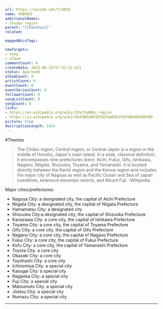 ```yaml
---
url: https://vocadb.net/T/9059
name: 中部地方
additionalNames: 
- Chuubu region
parent: "[[honshuu]]"
related:

mappedNicoTags:

newTargets:
- song
- album
commentCount: 0
createDate: 2022-08-15T17:42:22.623
status: Approved
albumCount: 0
artistCount: 0
eventCount: 0
eventSeriesCount: 0
followerCount: 0
songListCount: 0
songCount: 0
links: 
- https://en.wikipedia.org/wiki/Ch%C5%ABbu_region
- https://ja.wikipedia.org/wiki/%E4%B8%AD%E9%83%A8%E5%9C%B0%E6%96%B9
picture: true
descriptionLength: 1414
---
```


#Themes

> The Chūbu region, Central region, or Central Japan is a region in the middle of Honshū, Japan's main island.
In a wide, classical definition, it encompasses nine prefectures (ken): Aichi, Fukui, Gifu, Ishikawa, Nagano, Niigata, Shizuoka, Toyama, and Yamanashi.
It is located directly between the Kantō region and the Kansai region and includes the major city of Nagoya as well as Pacific Ocean and Sea of Japan coastlines, extensive mountain resorts, and Mount Fuji.
-Wikipedia

Major cities/prefectures:
- Nagoya City: a designated city, the capital of Aichi Prefecture
- Niigata City: a designated city, the capital of Niigata Prefecture
- Hamamatsu City: a designated city
- Shizuoka City:a designated city, the capital of Shizuoka Prefecture
- Kanazawa City: a core city, the capital of Ishikawa Prefecture
- Toyama City: a core city, the capital of Toyama Prefecture
- Gifu City: a core city, the capital of Gifu Prefecture
- Nagano City: a core city, the capital of Nagano Prefecture
- Fukui City: a core city, the capital of Fukui Prefecture
- Kofu City: a core city, the capital of Yamanashi Prefecture
- Toyota City: a core city
- Okazaki City: a core city
- Toyohashi City: a core city
- Ichinomiya City: a special city
- Kasugai City: a special city
- Nagaoka City: a special city
- Fuji City: a special city
- Matsumoto City: a special city
- Jōetsu City: a special city
- Numazu City: a special city

---

